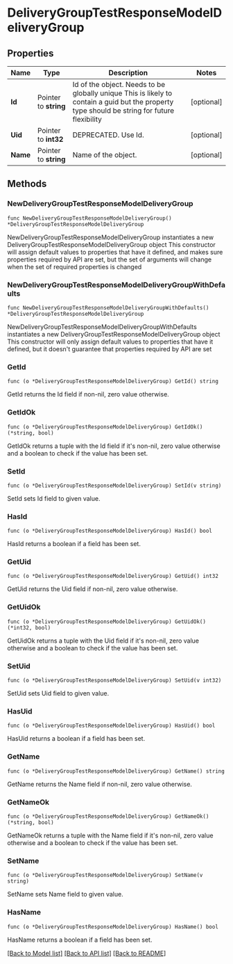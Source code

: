 # DeliveryGroupTestResponseModelDeliveryGroup

## Properties

Name | Type | Description | Notes
------------ | ------------- | ------------- | -------------
**Id** | Pointer to **string** | Id of the object. Needs to be globally unique This is likely to contain a guid but the property type should be string for future flexibility | [optional] 
**Uid** | Pointer to **int32** | DEPRECATED. Use Id. | [optional] 
**Name** | Pointer to **string** | Name of the object. | [optional] 

## Methods

### NewDeliveryGroupTestResponseModelDeliveryGroup

`func NewDeliveryGroupTestResponseModelDeliveryGroup() *DeliveryGroupTestResponseModelDeliveryGroup`

NewDeliveryGroupTestResponseModelDeliveryGroup instantiates a new DeliveryGroupTestResponseModelDeliveryGroup object
This constructor will assign default values to properties that have it defined,
and makes sure properties required by API are set, but the set of arguments
will change when the set of required properties is changed

### NewDeliveryGroupTestResponseModelDeliveryGroupWithDefaults

`func NewDeliveryGroupTestResponseModelDeliveryGroupWithDefaults() *DeliveryGroupTestResponseModelDeliveryGroup`

NewDeliveryGroupTestResponseModelDeliveryGroupWithDefaults instantiates a new DeliveryGroupTestResponseModelDeliveryGroup object
This constructor will only assign default values to properties that have it defined,
but it doesn't guarantee that properties required by API are set

### GetId

`func (o *DeliveryGroupTestResponseModelDeliveryGroup) GetId() string`

GetId returns the Id field if non-nil, zero value otherwise.

### GetIdOk

`func (o *DeliveryGroupTestResponseModelDeliveryGroup) GetIdOk() (*string, bool)`

GetIdOk returns a tuple with the Id field if it's non-nil, zero value otherwise
and a boolean to check if the value has been set.

### SetId

`func (o *DeliveryGroupTestResponseModelDeliveryGroup) SetId(v string)`

SetId sets Id field to given value.

### HasId

`func (o *DeliveryGroupTestResponseModelDeliveryGroup) HasId() bool`

HasId returns a boolean if a field has been set.

### GetUid

`func (o *DeliveryGroupTestResponseModelDeliveryGroup) GetUid() int32`

GetUid returns the Uid field if non-nil, zero value otherwise.

### GetUidOk

`func (o *DeliveryGroupTestResponseModelDeliveryGroup) GetUidOk() (*int32, bool)`

GetUidOk returns a tuple with the Uid field if it's non-nil, zero value otherwise
and a boolean to check if the value has been set.

### SetUid

`func (o *DeliveryGroupTestResponseModelDeliveryGroup) SetUid(v int32)`

SetUid sets Uid field to given value.

### HasUid

`func (o *DeliveryGroupTestResponseModelDeliveryGroup) HasUid() bool`

HasUid returns a boolean if a field has been set.

### GetName

`func (o *DeliveryGroupTestResponseModelDeliveryGroup) GetName() string`

GetName returns the Name field if non-nil, zero value otherwise.

### GetNameOk

`func (o *DeliveryGroupTestResponseModelDeliveryGroup) GetNameOk() (*string, bool)`

GetNameOk returns a tuple with the Name field if it's non-nil, zero value otherwise
and a boolean to check if the value has been set.

### SetName

`func (o *DeliveryGroupTestResponseModelDeliveryGroup) SetName(v string)`

SetName sets Name field to given value.

### HasName

`func (o *DeliveryGroupTestResponseModelDeliveryGroup) HasName() bool`

HasName returns a boolean if a field has been set.


[[Back to Model list]](../README.md#documentation-for-models) [[Back to API list]](../README.md#documentation-for-api-endpoints) [[Back to README]](../README.md)


